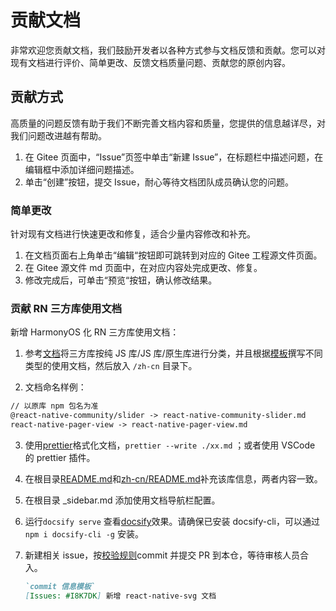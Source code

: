 # 贡献文档

非常欢迎您贡献文档，我们鼓励开发者以各种方式参与文档反馈和贡献。您可以对现有文档进行评价、简单更改、反馈文档质量问题、贡献您的原创内容。

## 贡献方式

高质量的问题反馈有助于我们不断完善文档内容和质量，您提供的信息越详尽，对我们问题改进越有帮助。

1. 在 Gitee 页面中，“Issue”页签中单击“新建 Issue”，在标题栏中描述问题，在编辑框中添加详细问题描述。
2. 单击“创建”按钮，提交 Issue，耐心等待文档团队成员确认您的问题。

### 简单更改

针对现有文档进行快速更改和修复，适合少量内容修改和补充。

1. 在文档页面右上角单击“编辑“按钮即可跳转到对应的 Gitee 工程源文件页面。
2. 在 Gitee 源文件 md 页面中，在对应内容处完成更改、修复。
3. 修改完成后，可单击“预览“按钮，确认修改结果。

### 贡献 RN 三方库使用文档

新增 HarmonyOS 化 RN 三方库使用文档：

1. 参考[文档](https://react-native-oh-library.gitee.io/docs/#/zh-cn/third-party?id=%e4%b8%89%e6%96%b9%e5%ba%93%e5%88%86%e7%b1%bb)将三方库按纯 JS 库/JS 库/原生库进行分类，并且根据[模板](/zh-cn/model.md)撰写不同类型的使用文档，然后放入 `/zh-cn` 目录下。

2. 文档命名样例：

```md
// 以原库 npm 包名为准
@react-native-community/slider -> react-native-community-slider.md
react-native-pager-view -> react-native-pager-view.md
```

3. 使用[prettier](https://github.com/prettier/prettier)格式化文档，`prettier --write ./xx.md` ；或者使用 VSCode 的 prettier 插件。

4. 在根目录[README.md](../README.md)和[zh-cn/README.md](/zh-cn/README.md)补充该库信息，两者内容一致。

5. 在根目录 \_sidebar.md 添加使用文档导航栏配置。

6. 运行`docsify serve` 查看[docsify](https://docsify.js.org/#/quickstart)效果。请确保已安装 docsify-cli，可以通过 `npm i docsify-cli -g` 安装。

7. 新建相关 issue，按[校验规则](https://gitee.com/react-native-oh-library/usage-docs/push_config)commit 并提交 PR 到本仓，等待审核人员合入。

   ```md
   `commit 信息模板`
   [Issues: #I8K7DK] 新增 react-native-svg 文档
   ```
